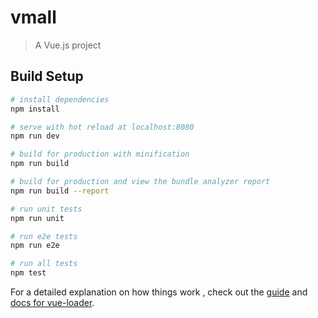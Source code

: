 # vmall

> A Vue.js project 

## Build Setup

``` bash
# install dependencies
npm install

# serve with hot reload at localhost:8080
npm run dev

# build for production with minification
npm run build

# build for production and view the bundle analyzer report
npm run build --report

# run unit tests
npm run unit

# run e2e tests
npm run e2e

# run all tests
npm test
```

For a detailed explanation on how things work , check out the [guide](http://vuejs-templates.github.io/webpack/) and [docs for vue-loader](http://vuejs.github.io/vue-loader).
